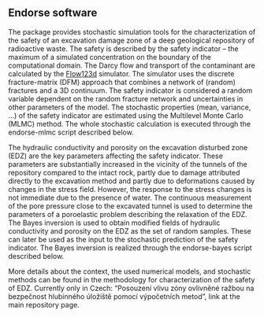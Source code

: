 ## Endorse software

The package provides stochastic simulation tools for the characterization of the safety 
of an excavation damage zone of a deep geological repository of radioactive waste. 
The safety is described by the safety indicator – the maximum of a simulated concentration 
on the boundary of the computational domain. The Darcy flow and transport of the contaminant 
are calculated by the [Flow123d](https://flow123d.github.io/) simulator. The simulator uses 
the discrete fracture-matrix (DFM) approach that combines a network of (random) fractures and 
a 3D continuum. The safety indicator is considered a random variable dependent on the random 
fracture network and uncertainties in other parameters of the model. The stochastic properties 
(mean, variance, …) of the safety indicator are estimated using the Multilevel Monte Carlo (MLMC) 
method. The whole stochastic calculation is executed through the endorse-mlmc script described below.

The hydraulic conductivity and porosity on the excavation disturbed zone (EDZ)
are the key parameters affecting the safety indicator. These parameters are 
substantially increased in the vicinity of the tunnels of the repository compared
to the intact rock, partly due to damage attributed directly to the excavation 
method and partly due to deformations caused by changes in the stress field. 
However, the response to the stress changes is not immediate due to the 
presence of water. The continuous measurement of the pore pressure close to 
the excavated tunnel is used to determine the parameters of a poroelastic problem 
describing the relaxation of the EDZ. The Bayes inversion is used to obtain modified 
fields of hydraulic conductivity and porosity on the EDZ as the set of random samples. 
These can later be used as the input to the stochastic prediction of the safety indicator. 
The Bayes inversion is realized through the endorse-bayes script described below.

More details about the context, the used numerical models, and stochastic methods 
can be found in the methodology for characterization of the safety of EDZ. 
Currently only in Czech: “Posouzení vlivu zóny ovlivněné ražbou na bezpečnost 
hlubinného úložiště pomocí výpočetních metod”, link at the main repository page.

